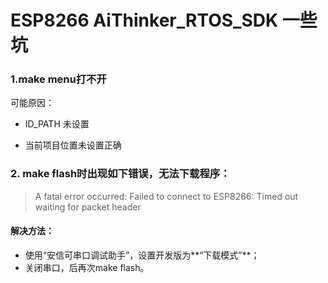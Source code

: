 # ESP8266 AiThinker_RTOS_SDK 一些坑



### 1.make menu打不开

可能原因：

* ID_PATH 未设置

* 当前项目位置未设置正确

    

### 2. make flash时出现如下错误，无法下载程序：

> A fatal error occurred: Failed to connect to ESP8266: Timed out waiting for packet header

#### 解决方法：

* 使用“安信可串口调试助手”，设置开发版为**“下载模式”**；
* 关闭串口，后再次make flash。

